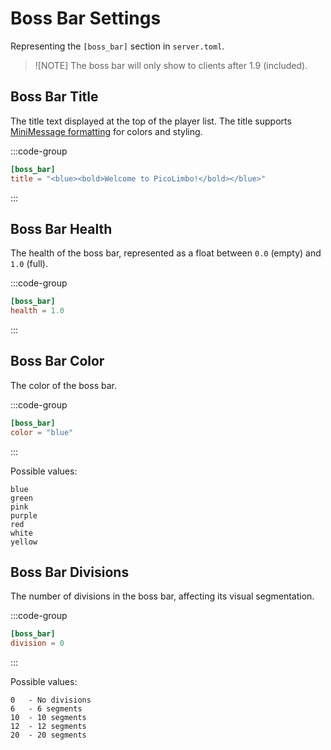 # Boss Bar Settings

Representing the `[boss_bar]` section in `server.toml`.

> ![NOTE]
> The boss bar will only show to clients after 1.9 (included).

## Boss Bar Title

The title text displayed at the top of the player list.
The title supports [MiniMessage formatting](/customization/message-formatting.html) for colors and styling.

:::code-group
```toml [server.toml] {2}
[boss_bar]
title = "<blue><bold>Welcome to PicoLimbo!</bold></blue>"
```
:::

## Boss Bar Health

The health of the boss bar, represented as a float between `0.0` (empty) and `1.0` (full).

:::code-group
```toml [server.toml] {2}
[boss_bar]
health = 1.0
```
:::

## Boss Bar Color

The color of the boss bar.

:::code-group
```toml [server.toml] {2}
[boss_bar]
color = "blue"
```
:::

Possible values:
```
blue
green
pink
purple
red
white
yellow
```

## Boss Bar Divisions

The number of divisions in the boss bar, affecting its visual segmentation.

:::code-group
```toml [server.toml] {2}
[boss_bar]
division = 0
```
:::

Possible values:
```
0   - No divisions
6   - 6 segments
10  - 10 segments
12  - 12 segments
20  - 20 segments
```
